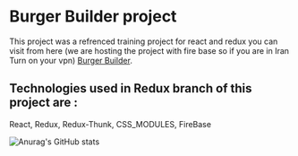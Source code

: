 # Burger Builder project

This project was a refrenced training project for react and redux you can visit from here (we are hosting the project with fire base so if you are in Iran Turn on your vpn)   [Burger Builder](https://react-burger-app-99550.firebaseapp.com/).

## Technologies used in Redux branch of this project are :
React,
Redux,
Redux-Thunk,
CSS_MODULES,
FireBase

![Anurag's GitHub stats](https://github-readme-stats.vercel.app/api?username=ArsalanKm&show_icons=true)
